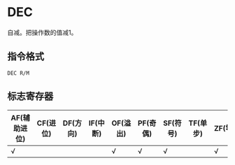 # DEC
自减。把操作数的值减1。

## 指令格式
```
DEC R/M
```

## 标志寄存器
| AF(辅助进位) | CF(进位) | DF(方向) | IF(中断) | OF(溢出) | PF(奇偶) | SF(符号) | TF(单步) | ZF(零) |
|---|---|---|---|---|---|---|---|---|
| √ |  |  |  | √ | √ | √ |  | √ |
